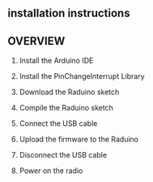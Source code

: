 ## installation instructions
##         OVERVIEW

1. Install the Arduino IDE

2. Install the PinChangeInterrupt Library

3. Download the Raduino sketch

4. Compile the Raduino sketch

5. Connect the USB cable

6. Upload the firmware to the Raduino

7. Disconnect the USB cable

8. Power on the radio
